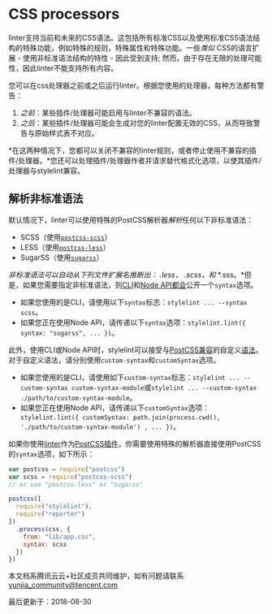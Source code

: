 # CSS processors

linter支持当前和未来的CSS语法。这包括所有标准CSS以及使用标准CSS语法结构的特殊功能，例如特殊的规则，特殊属性和特殊功能。一些*类似* CSS的语言扩展 - 使用非标准语法结构的特性 - 因此受到支持; 然而，由于存在无限的处理可能性，因此linter不能支持所有内容。

您可以在css处理器之前或之后运行linter。根据您使用的处理器，每种方法都有警告：

1. *之前*：某些插件/处理器可能启用与linter不兼容的语法。
2. *之后*：某些插件/处理器可能会生成对您的linter配置无效的CSS，从而导致警告与原始样式表不对应。

*在这两种情况下，您都可以关闭不兼容的linter规则，或者停止使用不兼容的插件/处理器。*您还可以处理插件/处理器作者并请求替代格式化选项，以使其插件/处理器与stylelint兼容。

## 解析非标准语法

默认情况下，linter可以使用特殊的PostCSS解析器*解析*任何以下非标准语法：

- SCSS（使用[`postcss-scss`](https://github.com/postcss/postcss-scss)）
- LESS（使用[`postcss-less`](https://github.com/webschik/postcss-less)）
- SugarSS（使用[`sugarss`](https://github.com/postcss/sugarss)）

*非标准语法可以自动从下列文件扩展名推断出：* *.less，* *.scss，和* *.sss。*但是，如果您需要指定非标准语法，则[CLI](http://stylelint.cn/user-guide/cli/)和[Node API都会](http://stylelint.cn/user-guide/node-api/)公开一个`syntax`选项。

- 如果您使用的是CLI，请使用以下`syntax`标志：`stylelint ... --syntax scss`。
- 如果您正在使用Node API，请传递以下`syntax`选项：`stylelint.lint({ syntax: "sugarss", ... })`。

此外，使用CLI或Node API时，stylelint可以接受与[PostCSS兼容](https://github.com/postcss/postcss#syntaxes)的自定义[语法](https://github.com/postcss/postcss#syntaxes)。对于自定义语法，请分别使用`custom-syntax`和`customSyntax`选项。

- 如果您使用的是CLI，请使用如下`custom-syntax`标志：`stylelint ... --custom-syntax custom-syntax-module`或`stylelint ... --custom-syntax ./path/to/custom-syntax-module`。
- 如果您正在使用Node API，请传递以下`customSyntax`选项：`stylelint.lint({ customSyntax: path.join(process.cwd(), './path/to/custom-syntax-module') , ... })`。

如果你使用[linter](http://stylelint.cn/user-guide/postcss-plugin/)作为[PostCSS插件](http://stylelint.cn/user-guide/postcss-plugin/)，你需要使用特殊的解析器直接使用PostCSS的`syntax`选项，如下所示：

```javascript
var postcss = require("postcss")
var scss = require("postcss-scss")
// or use "postcss-less" or "sugarss"

postcss([
  require("stylelint"),
  require("reporter")
])
  .process(css, {
    from: "lib/app.css",
    syntax: scss
  })
})
```

本文档系腾讯云云+社区成员共同维护，如有问题请联系 yunjia_community@tencent.com

最后更新于：2018-08-30